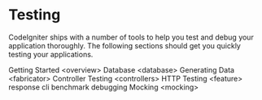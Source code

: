 # Testing

CodeIgniter ships with a number of tools to help you test and debug your
application thoroughly. The following sections should get you quickly
testing your applications.

<div class="toctree" titlesonly="">

Getting Started \<overview\> Database \<database\> Generating Data
\<fabricator\> Controller Testing \<controllers\> HTTP Testing
\<feature\> response cli benchmark debugging Mocking \<mocking\>

</div>

